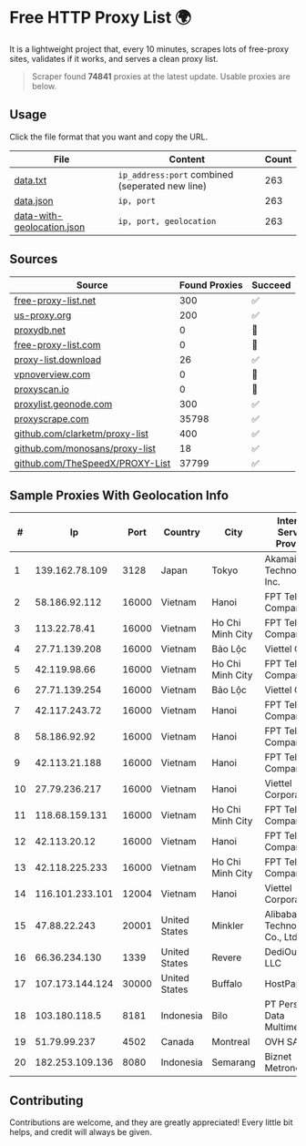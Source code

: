 
# Free HTTP Proxy List 🌍

It is a lightweight project that, every 10 minutes, scrapes lots of free-proxy sites, validates if it works, and serves a clean proxy list.


> Scraper found **74841** proxies at the latest update. Usable proxies are below.

## Usage

Click the file format that you want and copy the URL.


|File|Content|Count|
|----|-------|-----|
|[data.txt](https://raw.githubusercontent.com/themiralay/Proxy-List-World/master/data.txt)|`ip_address:port` combined (seperated new line)|263|
|[data.json](https://raw.githubusercontent.com/themiralay/Proxy-List-World/master/data.json)|`ip, port`|263|
|[data-with-geolocation.json](https://raw.githubusercontent.com/themiralay/Proxy-List-World/master/data-with-geolocation.json)|`ip, port, geolocation`|263|

## Sources

|Source|Found Proxies|Succeed|
|------|-------------|-------|
|[free-proxy-list.net](https://free-proxy-list.net)|300|✅|
|[us-proxy.org](https://www.us-proxy.org)|200|✅|
|[proxydb.net](http://proxydb.net)|0|🚫|
|[free-proxy-list.com](https://free-proxy-list.com/?page=&port=&type%5B%5D=http&type%5B%5D=https&up_time=0&search=Search)|0|🚫|
|[proxy-list.download](https://www.proxy-list.download/HTTP)|26|✅|
|[vpnoverview.com](https://vpnoverview.com/privacy/anonymous-browsing/free-proxy-servers)|0|🚫|
|[proxyscan.io](https://www.proxyscan.io)|0|🚫|
|[proxylist.geonode.com](https://proxylist.geonode.com/api/proxy-list?limit=300&page=1&sort_by=lastChecked&sort_type=desc&protocols=http,https)|300|✅|
|[proxyscrape.com](https://api.proxyscrape.com/v2/?request=displayproxies&protocol=http&timeout=10000&country=all&ssl=all&anonymity=all)|35798|✅|
|[github.com/clarketm/proxy-list](https://raw.githubusercontent.com/clarketm/proxy-list/master/proxy-list-raw.txt)|400|✅|
|[github.com/monosans/proxy-list](https://raw.githubusercontent.com/monosans/proxy-list/main/proxies/http.txt)|18|✅|
|[github.com/TheSpeedX/PROXY-List](https://raw.githubusercontent.com/TheSpeedX/PROXY-List/master/http.txt)|37799|✅|


## Sample Proxies With Geolocation Info

|#|Ip|Port|Country|City|Internet Service Provider|
|-|--|----|-------|----|-------------------------|
|1|139.162.78.109|3128|Japan|Tokyo|Akamai Technologies, Inc.|
|2|58.186.92.112|16000|Vietnam|Hanoi|FPT Telecom Company|
|3|113.22.78.41|16000|Vietnam|Ho Chi Minh City|FPT Telecom Company|
|4|27.71.139.208|16000|Vietnam|Bảo Lộc|Viettel Group|
|5|42.119.98.66|16000|Vietnam|Ho Chi Minh City|FPT Telecom Company|
|6|27.71.139.254|16000|Vietnam|Bảo Lộc|Viettel Group|
|7|42.117.243.72|16000|Vietnam|Hanoi|FPT Telecom Company|
|8|58.186.92.92|16000|Vietnam|Hanoi|FPT Telecom Company|
|9|42.113.21.188|16000|Vietnam|Hanoi|FPT Telecom Company|
|10|27.79.236.217|16000|Vietnam|Hanoi|Viettel Corporation|
|11|118.68.159.131|16000|Vietnam|Ho Chi Minh City|FPT Telecom Company|
|12|42.113.20.12|16000|Vietnam|Hanoi|FPT Telecom Company|
|13|42.118.225.233|16000|Vietnam|Ho Chi Minh City|FPT Telecom Company|
|14|116.101.233.101|12004|Vietnam|Hanoi|Viettel Corporation|
|15|47.88.22.243|20001|United States|Minkler|Alibaba (US) Technology Co., Ltd.|
|16|66.36.234.130|1339|United States|Revere|DediOutlet, LLC|
|17|107.173.144.124|30000|United States|Buffalo|HostPapa|
|18|103.180.118.5|8181|Indonesia|Bilo|PT Persada Data Multimedia|
|19|51.79.99.237|4502|Canada|Montreal|OVH SAS|
|20|182.253.109.136|8080|Indonesia|Semarang|Biznet Metronet|



## Contributing

Contributions are welcome, and they are greatly appreciated! Every
little bit helps, and credit will always be given.

